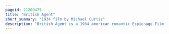 ```yaml
---
pageid: 21209475
title: "British Agent"
short_summary: "1934 film by Michael Curtiz"
description: "British Agent is a 1934 american romantic Espionage Film directed by Michael Curtiz and starring leslie Howard and Kay Francis. It is based on Memoirs of a british Agent, the 1932 Autobiography of R. H. Bruce Lockhart worked for the british secret Service during the russian Revolution and had an Affair with a russian Agent later known as Moura Budberg. The Film was produced by First National, then a Division of Warner Bros."
---
```

